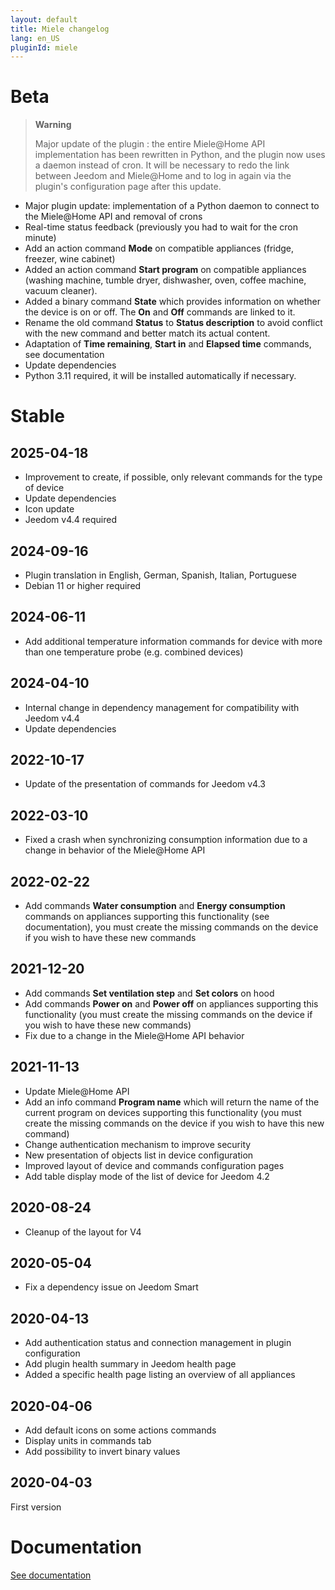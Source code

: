 ```yaml
---
layout: default
title: Miele changelog
lang: en_US
pluginId: miele
---
```


# Beta

> **Warning**
>
> Major update of the plugin : the entire Miele@Home API implementation has been rewritten in Python, and the plugin now uses a daemon instead of cron. It will be necessary to redo the link between Jeedom and Miele@Home and to log in again via the plugin's configuration page after this update.

- Major plugin update: implementation of a Python daemon to connect to the Miele@Home API and removal of crons
- Real-time status feedback (previously you had to wait for the cron minute)
- Add an action command **Mode** on compatible appliances (fridge, freezer, wine cabinet)
- Added an action command **Start program** on compatible appliances (washing machine, tumble dryer, dishwasher, oven, coffee machine, vacuum cleaner).
- Added a binary command **State** which provides information on whether the device is on or off. The **On** and **Off** commands are linked to it.
- Rename the old command **Status** to **Status description** to avoid conflict with the new command and better match its actual content.
- Adaptation of **Time remaining**, **Start in** and **Elapsed time** commands, see documentation
- Update dependencies
- Python 3.11 required, it will be installed automatically if necessary.

# Stable

## 2025-04-18

- Improvement to create, if possible, only relevant commands for the type of device
- Update dependencies
- Icon update
- Jeedom v4.4 required

## 2024-09-16

- Plugin translation in English, German, Spanish, Italian, Portuguese
- Debian 11 or higher required

## 2024-06-11

- Add additional temperature information commands for device with more than one temperature probe (e.g. combined devices)

## 2024-04-10

- Internal change in dependency management for compatibility with Jeedom v4.4
- Update dependencies

## 2022-10-17

- Update of the presentation of commands for Jeedom v4.3

## 2022-03-10

- Fixed a crash when synchronizing consumption information due to a change in behavior of the Miele@Home API

## 2022-02-22

- Add commands **Water consumption** and **Energy consumption** commands on appliances supporting this functionality (see documentation), you must create the missing commands on the device if you wish to have these new commands

## 2021-12-20

- Add commands **Set ventilation step** and **Set colors** on hood
- Add commands **Power on** and **Power off** on appliances supporting this functionality (you must create the missing commands on the device if you wish to have these new commands)
- Fix due to a change in the Miele@Home API behavior

## 2021-11-13

- Update Miele@Home API
- Add an info command **Program name** which will return the name of the current program on devices supporting this functionality (you must create the missing commands on the device if you wish to have this new command)
- Change authentication mechanism to improve security
- New presentation of objects list in device configuration
- Improved layout of device and commands configuration pages
- Add table display mode of the list of device for Jeedom 4.2

## 2020-08-24

- Cleanup of the layout for V4

## 2020-05-04

- Fix a dependency issue on Jeedom Smart

## 2020-04-13

- Add authentication status and connection management in plugin configuration
- Add plugin health summary in Jeedom health page
- Added a specific health page listing an overview of all appliances

## 2020-04-06

- Add default icons on some actions commands
- Display units in commands tab
- Add possibility to invert binary values

## 2020-04-03

First version

# Documentation

[See documentation]({{site.baseurl}}/{{page.pluginId}}/{{page.lang}})
